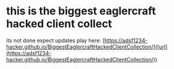 # this is the biggest eaglercraft hacked client collect
its not done expect updates
play here: [https://adsf1234-hacker.github.io/BiggestEaglercraftHackedClientCollection/]([url](https://adsf1234-hacker.github.io/BiggestEaglercraftHackedClientCollection/))
